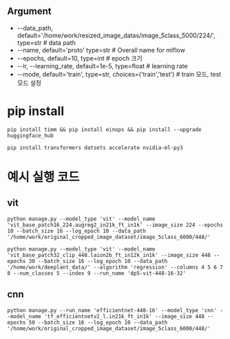 ## Argument
* --data_path, default='/home/work/resized_image_datas/image_5class_5000/224/', type=str  # data path
* --name, default='proto' type=str                          # Overall name for mlflow
* --epochs, default=10, type=int                            # epoch 크기
* --lr, --learning_rate, default=1e-5, type=float           # learning rate
* --mode, default='train', type=str, choices=('train','test') # train 모드, test 모드 설정
  

# pip install
```
pip install timm && pip install einops && pip install --upgrade huggingface_hub
```
```
pip install transformers datsets accelerate nvidia-ml-py3
```

# 예시 실행 코드
## vit
```
python manage.py --model_type 'vit' --model_name 'vit_base_patch16_224.augreg2_in21k_ft_in1k' --image_size 224 --epochs 10 --batch_size 16 --log_epoch 10 --data_path '/home/work/original_cropped_image_dataset/image_5class_6000/448/' 
```
```
python manage.py --model_type 'vit' --model_name 'vit_base_patch32_clip_448.laion2b_ft_in12k_in1k' --image_size 448 --epochs 30 --batch_size 16 --log_epoch 10 --data_path '/home/work/deeplant_data/' --algorithm 'regression' --columns 4 5 6 7 8 --num_classes 5 --index 9 --run_name 'dp5-vit-448-16-32'  
```
## cnn
```
python manage.py --run_name 'efficientnet-448-16' --model_type 'cnn' --model_name 'tf_efficientnetv2_l.in21k_ft_in1k' --image_size 448 --epochs 50 --batch_size 16 --log_epoch 10 --data_path '/home/work/original_cropped_image_dataset/image_5class_6000/448/' 
```
